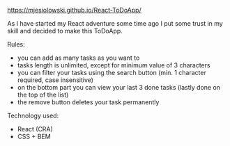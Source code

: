 https://mjesiolowski.github.io/React-ToDoApp/

As I have started my React adventure some time ago I put some trust in my skill and decided to make this ToDoApp.

Rules:
- you can add as many tasks as you want to
- tasks length is unlimited, except for minimum value of 3 characters
- you can filter your tasks using the search button (min. 1 character required, case insensitive)
- on the bottom part you can view your last 3 done tasks (lastly done on the top of the list)
- the remove button deletes your task permanently

Technology used:
- React (CRA)
- CSS + BEM
